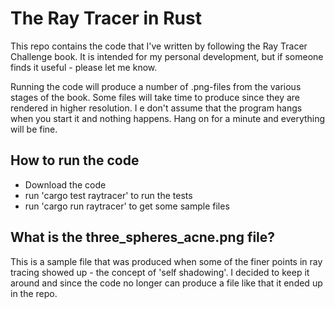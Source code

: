 # The Ray Tracer in Rust

This repo contains the code that I've written by following the Ray Tracer Challenge book. It is
intended for my personal development, but if someone finds it useful - please let me know.

Running the code will produce a number of .png-files from the various stages of the book. Some
files will take time to produce since they are rendered in higher resolution. I e don't
assume that the program hangs when you start it and nothing happens. Hang on for a minute
and everything will be fine.

## How to run the code

- Download the code
- run 'cargo test raytracer' to run the tests
- run 'cargo run raytracer' to get some sample files

## What is the three_spheres_acne.png file?

This is a sample file that was produced when some of the finer points in ray tracing showed up - 
the concept of 'self shadowing'. I decided to keep it around and since the code no longer can 
produce a file like that it ended up in the repo.

